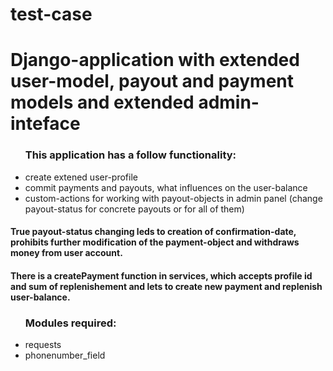 # test-case
<h1>Django-application with extended user-model, payout and payment models and extended admin-inteface</h1>

<ul><h3>This application has a follow functionality:</h3>
  <li>create extened user-profile</li>
  <li>commit payments and payouts, what influences on the user-balance</li>
  <li>custom-actions for working with payout-objects in admin panel
  (change payout-status for concrete payouts or for all of them)</li>
</ul>

<h4>True payout-status changing leds to creation of confirmation-date, prohibits further modification of the payment-object and
withdraws money from user account.</h4>

<h4>There is a createPayment function in services, which accepts profile id and sum of replenishement
and lets to create new payment and replenish user-balance.</h4>

<ul><h3>Modules required:</h3>
<li>requests</li>
<li>phonenumber_field</li>
</ul>

